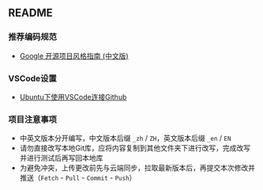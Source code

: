 ## README

### 推荐编码规范

* [Google 开源项目风格指南 (中文版)](https://github.com/zh-google-styleguide/zh-google-styleguide)

### VSCode设置

* [Ubuntu下使用VSCode连接Github](http://bitjoy.net/2018/11/13/ubuntu%E4%B8%8B%E4%BD%BF%E7%94%A8vscode%E8%BF%9E%E6%8E%A5github/)

### 项目注意事项

* 中英文版本分开编写，中文版本后缀 `_zh` / `ZH`，英文版本后缀 `_en` / `EN`
* 请勿直接改写本地Git库，应将内容复制到其他文件夹下进行改写，完成改写并进行测试后再写回本地库
* 为避免冲突，上传更改前先与云端同步，拉取最新版本后，再提交本次修改并推送（`Fetch` - `Pull` - `Commit` - `Push`）
